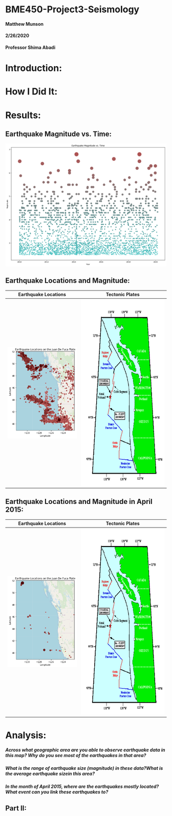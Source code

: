 # BME450-Project3-Seismology
#### Matthew Munson
#### 2/26/2020
#### Professor Shima Abadi

# Introduction:


# How I Did It:



# Results:


## Earthquake Magnitude vs. Time:

![alt text](https://github.com/mmunson2/BME450-Project3-Seismology/blob/master/Results/EarthquakeMagnitudeVsTime.png "Magnitude_vs_time") 




## Earthquake Locations and Magnitude:

Earthquake Locations           |  Tectonic Plates
:-------------------------:|:-------------------------:
![](https://github.com/mmunson2/BME450-Project3-Seismology/blob/master/Results/EarthquakeMap.png "Earthquake Locations") | <img src="https://github.com/mmunson2/BME450-Project3-Seismology/blob/master/Results/TectonicPlates.png" width="432" height="582">


## Earthquake Locations and Magnitude in April 2015:


Earthquake Locations           |  Tectonic Plates
:-------------------------:|:-------------------------:
![](https://github.com/mmunson2/BME450-Project3-Seismology/blob/master/Results/EarthquakeMap2015.png "Earthquake Locations") | <img src="https://github.com/mmunson2/BME450-Project3-Seismology/blob/master/Results/TectonicPlates.png" width="432" height="582">


# Analysis:

##### Across what geographic area are you able to observe earthquake data in this map? Why do you see most of the earthquakes in that area?   

##### What is the range of earthquake size (magnitude) in these data?What is the average earthquake sizein this area?  

##### In the month of April 2015, where are the earthquakes mostly located? What event can you link these earthquakes to?  


## Part II:



